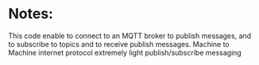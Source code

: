 # Notes:
This code enable to connect to an MQTT broker to publish messages,
and to subscribe to topics and to receive publish messages.
Machine to Machine internet protocol extremely light publish/subscribe messaging
